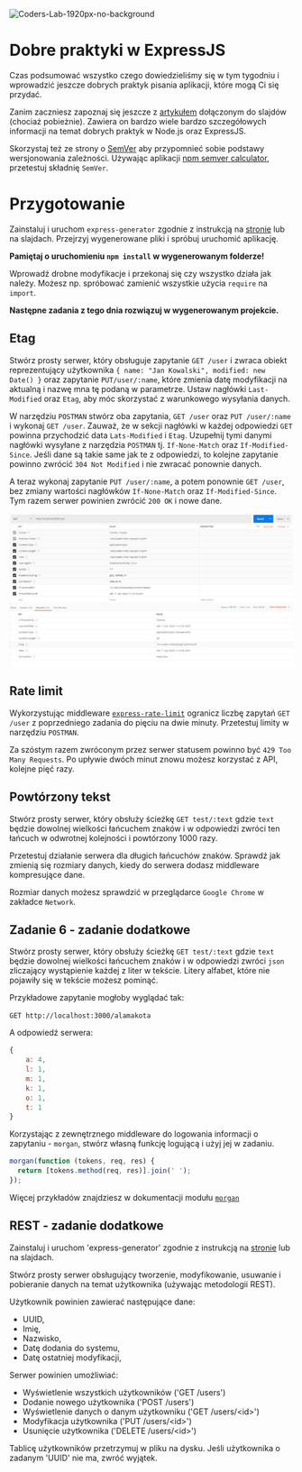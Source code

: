 ![Coders-Lab-1920px-no-background](https://user-images.githubusercontent.com/30623667/104709394-2cabee80-571f-11eb-9518-ea6a794e558e.png)


# Dobre praktyki w ExpressJS

Czas podsumować wszystko czego dowiedzieliśmy się w tym tygodniu i wprowadzić jeszcze dobrych praktyk pisania aplikacji, które mogą Ci się przydać.

Zanim zaczniesz zapoznaj się jeszcze z [artykułem](https://github.com/goldbergyoni/nodebestpractices/blob/master/README.md) dołączonym do slajdów (chociaż pobieżnie). Zawiera on bardzo wiele bardzo szczegółowych informacji na temat dobrych praktyk w Node.js oraz ExpressJS.

Skorzystaj też ze strony o [SemVer](https://docs.npmjs.com/about-semantic-versioning) aby przypomnieć sobie podstawy wersjonowania zależności. Używając aplikacji [npm semver calculator](https://semver.npmjs.com/), przetestuj składnię `SemVer`.


# Przygotowanie

Zainstaluj i uruchom `express-generator` zgodnie z instrukcją na [stronie](https://expressjs.com/en/starter/generator.html) lub na slajdach. Przejrzyj wygenerowane pliki i spróbuj uruchomić aplikację.

**Pamiętaj o uruchomieniu `npm install` w wygenerowanym folderze!**

Wprowadź drobne modyfikacje i przekonaj się czy wszystko działa jak należy. Możesz np. spróbować zamienić wszystkie użycia `require` na `import`.

**Następne zadania z tego dnia rozwiązuj w wygenerowanym projekcie.**

## Etag

Stwórz prosty serwer, który obsługuje zapytanie `GET /user` i zwraca obiekt reprezentujący użytkownika `{ name: "Jan Kowalski", modified: new Date() }` oraz zapytanie `PUT/user/:name`, które zmienia datę modyfikacji na aktualną i nazwę mna tę podaną w parametrze. Ustaw nagłówki `Last-Modified` oraz `Etag`, aby móc skorzystać z warunkowego wysyłania danych.

W narzędziu `POSTMAN` stwórz oba zapytania, `GET /user` oraz `PUT /user/:name` i wykonaj `GET /user`. Zauważ, że w sekcji nagłówki w każdej odpowiedzi `GET` powinna przychodzić data `Lats-Modified` i `Etag`. Uzupełnij tymi danymi nagłówki wysyłane z narzędzia `POSTMAN` tj. `If-None-Match` oraz `If-Modified-Since`. Jeśli dane są takie same jak te z odpowiedzi, to kolejne zapytanie powinno zwrócić `304 Not Modified` i nie zwracać ponownie danych.

A teraz wykonaj zapytanie `PUT /user/:name`, a potem ponownie `GET /user`, bez zmiany wartości nagłówków `If-None-Match` oraz `If-Modified-Since`. Tym razem serwer powinien zwrócić `200 OK` i nowe dane.

![Postman Conditional](images/postman_conditional.png 'Conditional Header')


## Rate limit

Wykorzystując middleware [`express-rate-limit`](https://www.npmjs.com/package/express-rate-limit) ogranicz liczbę zapytań `GET /user` z poprzedniego zadania do pięciu na dwie minuty. Przetestuj limity w narzędziu `POSTMAN`.

Za szóstym razem zwróconym przez serwer statusem powinno być `429 Too Many Requests`. Po upływie dwóch minut znowu możesz korzystać z API, kolejne pięć razy.


## Powtórzony tekst

Stwórz prosty serwer, który obsłuży ścieżkę `GET test/:text` gdzie `text` będzie dowolnej wielkości łańcuchem znaków i w odpowiedzi zwróci ten łańcuch w odwrotnej kolejności i powtórzony 1000 razy.

Przetestuj działanie serwera dla długich łańcuchów znaków. Sprawdź jak zmienią się rozmiary danych, kiedy do serwera dodasz middleware kompresujące dane.

Rozmiar danych możesz sprawdzić w przeglądarce `Google Chrome` w zakładce `Network`.

## Zadanie 6 - zadanie dodatkowe

Stwórz prosty serwer, który obsłuży ścieżkę `GET test/:text` gdzie `text` będzie dowolnej wielkości łańcuchem znaków i w odpowiedzi zwróci `json` zliczający wystąpienie każdej z liter w tekście. Litery alfabet, które nie pojawiły się w tekście możesz pominąć.

Przykładowe zapytanie mogłoby wyglądać tak:

`GET http://localhost:3000/alamakota`

A odpowiedź serwera:

```javascript
{
    a: 4,
    l: 1,
    m: 1,
    k: 1,
    o: 1,
    t: 1
}
```

Korzystając z zewnętrznego middleware do logowania informacji o zapytaniu - `morgan`, stwórz własną funkcję logującą i użyj jej w zadaniu.

```javascript
morgan(function (tokens, req, res) {
  return [tokens.method(req, res)].join(' ');
});
```

Więcej przykładów znajdziesz w dokumentacji modułu [`morgan`](https://www.npmjs.com/package/morgan)


## REST - zadanie dodatkowe

Zainstaluj i uruchom 'express-generator' zgodnie z instrukcją na [stronie](https://expressjs.com/en/starter/generator.html) lub na slajdach.

Stwórz prosty serwer obsługujący tworzenie, modyfikowanie, usuwanie i pobieranie danych na temat użytkownika (używając metodologii REST).

Użytkownik powinien zawierać następujące dane:
* UUID,
* Imię,
* Nazwisko,
* Datę dodania do systemu,
* Datę ostatniej modyfikacji,

Serwer powinien umożliwiać:
* Wyświetlenie wszystkich użytkowników ('GET /users')
* Dodanie nowego użytkownika ('POST /users')
* Wyświetlenie danych o danym użytkowniku ('GET /users/<id&gt;')
* Modyfikacja użytkownika ('PUT /users/<id&gt;')
* Usunięcie użytkownika ('DELETE /users/<id&gt;')

Tablicę użytkowników przetrzymuj w pliku na dysku. Jeśli użytkownika o zadanym 'UUID' nie ma, zwróć wyjątek.